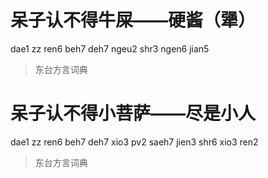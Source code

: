 # 呆子认不得牛屎——硬酱（犟）
dae1 zz ren6 beh7 deh7 ngeu2 shr3 ngen6 jian5
> 东台方言词典


# 呆子认不得小菩萨——尽是小人
dae1 zz ren6 beh7 deh7 xio3 pv2 saeh7 jien3 shr6 xio3 ren2
> 东台方言词典
